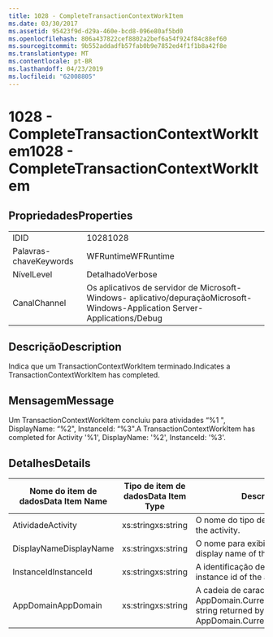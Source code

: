 ```yaml
---
title: 1028 - CompleteTransactionContextWorkItem
ms.date: 03/30/2017
ms.assetid: 95423f9d-d29a-460e-bcd8-096e80af5bd0
ms.openlocfilehash: 806a437822cef8802a2bef6a54f924f84c88ef60
ms.sourcegitcommit: 9b552addadfb57fab0b9e7852ed4f1f1b8a42f8e
ms.translationtype: MT
ms.contentlocale: pt-BR
ms.lasthandoff: 04/23/2019
ms.locfileid: "62008805"
---
```

# <a name="1028---completetransactioncontextworkitem"></a><span data-ttu-id="c85b8-102">1028 - CompleteTransactionContextWorkItem</span><span class="sxs-lookup"><span data-stu-id="c85b8-102">1028 - CompleteTransactionContextWorkItem</span></span>
## <a name="properties"></a><span data-ttu-id="c85b8-103">Propriedades</span><span class="sxs-lookup"><span data-stu-id="c85b8-103">Properties</span></span>  
  
|||  
|-|-|  
|<span data-ttu-id="c85b8-104">ID</span><span class="sxs-lookup"><span data-stu-id="c85b8-104">ID</span></span>|<span data-ttu-id="c85b8-105">1028</span><span class="sxs-lookup"><span data-stu-id="c85b8-105">1028</span></span>|  
|<span data-ttu-id="c85b8-106">Palavras-chave</span><span class="sxs-lookup"><span data-stu-id="c85b8-106">Keywords</span></span>|<span data-ttu-id="c85b8-107">WFRuntime</span><span class="sxs-lookup"><span data-stu-id="c85b8-107">WFRuntime</span></span>|  
|<span data-ttu-id="c85b8-108">Nível</span><span class="sxs-lookup"><span data-stu-id="c85b8-108">Level</span></span>|<span data-ttu-id="c85b8-109">Detalhado</span><span class="sxs-lookup"><span data-stu-id="c85b8-109">Verbose</span></span>|  
|<span data-ttu-id="c85b8-110">Canal</span><span class="sxs-lookup"><span data-stu-id="c85b8-110">Channel</span></span>|<span data-ttu-id="c85b8-111">Os aplicativos de servidor de Microsoft-Windows- aplicativo/depuração</span><span class="sxs-lookup"><span data-stu-id="c85b8-111">Microsoft-Windows-Application Server-Applications/Debug</span></span>|  
  
## <a name="description"></a><span data-ttu-id="c85b8-112">Descrição</span><span class="sxs-lookup"><span data-stu-id="c85b8-112">Description</span></span>  
 <span data-ttu-id="c85b8-113">Indica que um TransactionContextWorkItem terminado.</span><span class="sxs-lookup"><span data-stu-id="c85b8-113">Indicates a TransactionContextWorkItem has completed.</span></span>  
  
## <a name="message"></a><span data-ttu-id="c85b8-114">Mensagem</span><span class="sxs-lookup"><span data-stu-id="c85b8-114">Message</span></span>  
 <span data-ttu-id="c85b8-115">Um TransactionContextWorkItem concluiu para atividades “%1 ", DisplayName: “%2", InstanceId: “%3".</span><span class="sxs-lookup"><span data-stu-id="c85b8-115">A TransactionContextWorkItem has completed for Activity '%1', DisplayName: '%2', InstanceId: '%3'.</span></span>  
  
## <a name="details"></a><span data-ttu-id="c85b8-116">Detalhes</span><span class="sxs-lookup"><span data-stu-id="c85b8-116">Details</span></span>  
  
|<span data-ttu-id="c85b8-117">Nome do item de dados</span><span class="sxs-lookup"><span data-stu-id="c85b8-117">Data Item Name</span></span>|<span data-ttu-id="c85b8-118">Tipo de item de dados</span><span class="sxs-lookup"><span data-stu-id="c85b8-118">Data Item Type</span></span>|<span data-ttu-id="c85b8-119">Descrição</span><span class="sxs-lookup"><span data-stu-id="c85b8-119">Description</span></span>|  
|--------------------|--------------------|-----------------|  
|<span data-ttu-id="c85b8-120">Atividade</span><span class="sxs-lookup"><span data-stu-id="c85b8-120">Activity</span></span>|<span data-ttu-id="c85b8-121">xs:string</span><span class="sxs-lookup"><span data-stu-id="c85b8-121">xs:string</span></span>|<span data-ttu-id="c85b8-122">O nome do tipo de atividade.</span><span class="sxs-lookup"><span data-stu-id="c85b8-122">The type name of the activity.</span></span>|  
|<span data-ttu-id="c85b8-123">DisplayName</span><span class="sxs-lookup"><span data-stu-id="c85b8-123">DisplayName</span></span>|<span data-ttu-id="c85b8-124">xs:string</span><span class="sxs-lookup"><span data-stu-id="c85b8-124">xs:string</span></span>|<span data-ttu-id="c85b8-125">O nome para exibição de atividade.</span><span class="sxs-lookup"><span data-stu-id="c85b8-125">The display name of the activity.</span></span>|  
|<span data-ttu-id="c85b8-126">InstanceId</span><span class="sxs-lookup"><span data-stu-id="c85b8-126">InstanceId</span></span>|<span data-ttu-id="c85b8-127">xs:string</span><span class="sxs-lookup"><span data-stu-id="c85b8-127">xs:string</span></span>|<span data-ttu-id="c85b8-128">A identificação de instância de atividade.</span><span class="sxs-lookup"><span data-stu-id="c85b8-128">The instance id of the activity.</span></span>|  
|<span data-ttu-id="c85b8-129">AppDomain</span><span class="sxs-lookup"><span data-stu-id="c85b8-129">AppDomain</span></span>|<span data-ttu-id="c85b8-130">xs:string</span><span class="sxs-lookup"><span data-stu-id="c85b8-130">xs:string</span></span>|<span data-ttu-id="c85b8-131">A cadeia de caracteres retornada por AppDomain.CurrentDomain.FriendlyName.</span><span class="sxs-lookup"><span data-stu-id="c85b8-131">The string returned by AppDomain.CurrentDomain.FriendlyName.</span></span>|
